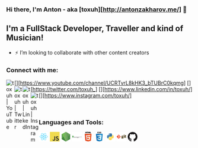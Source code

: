 ### Hi there, I'm Anton - aka [toxuh][http://antonzakharov.me/] 👋

## I'm a FullStack Developer, Traveller and kind of Musician!
- ⚡ I’m looking to collaborate with other content creators

### Connect with me:

[<img align="left" alt="toxuh | YouTube" width="22px" src="https://cdn.jsdelivr.net/npm/simple-icons@v3/icons/youtube.svg" />][https://www.youtube.com/channel/UCRTvrL8kHK3_bTUBrC0kqmg]
[<img align="left" alt="toxuh | Twitter" width="22px" src="https://cdn.jsdelivr.net/npm/simple-icons@v3/icons/twitter.svg" />][https://twitter.com/toxuh_]
[<img align="left" alt="toxuh | LinkedIn" width="22px" src="https://cdn.jsdelivr.net/npm/simple-icons@v3/icons/linkedin.svg" />][https://www.linkedin.com/in/toxuh/]
[<img align="left" alt="toxuh | Instagram" width="22px" src="https://cdn.jsdelivr.net/npm/simple-icons@v3/icons/instagram.svg" />][https://www.instagram.com/toxuh/]

<br />

### Languages and Tools:

<img alt="React" width="26px" src="https://raw.githubusercontent.com/github/explore/80688e429a7d4ef2fca1e82350fe8e3517d3494d/topics/react/react.png" />
<img alt="JavaScript" width="26px" src="https://raw.githubusercontent.com/github/explore/80688e429a7d4ef2fca1e82350fe8e3517d3494d/topics/javascript/javascript.png" />
<img alt="Node.js" width="26px" src="https://raw.githubusercontent.com/github/explore/80688e429a7d4ef2fca1e82350fe8e3517d3494d/topics/nodejs/nodejs.png" />
<img alt="MongoDB" width="26px" src="https://raw.githubusercontent.com/github/explore/80688e429a7d4ef2fca1e82350fe8e3517d3494d/topics/mongodb/mongodb.png" />
<img alt="HTML5" width="26px" src="https://raw.githubusercontent.com/github/explore/80688e429a7d4ef2fca1e82350fe8e3517d3494d/topics/html/html.png" />
<img alt="CSS3" width="26px" src="https://raw.githubusercontent.com/github/explore/80688e429a7d4ef2fca1e82350fe8e3517d3494d/topics/css/css.png" />
<img alt="CSS3" width="26px" src="https://raw.githubusercontent.com/github/explore/78df643247d429f6cc873026c0622819ad797942/topics/python/python.png" />
<img alt="Git" width="26px" src="https://raw.githubusercontent.com/github/explore/80688e429a7d4ef2fca1e82350fe8e3517d3494d/topics/git/git.png" />
<img alt="GitHub" width="26px" src="https://raw.githubusercontent.com/github/explore/78df643247d429f6cc873026c0622819ad797942/topics/github/github.png" />

<br />
<br />